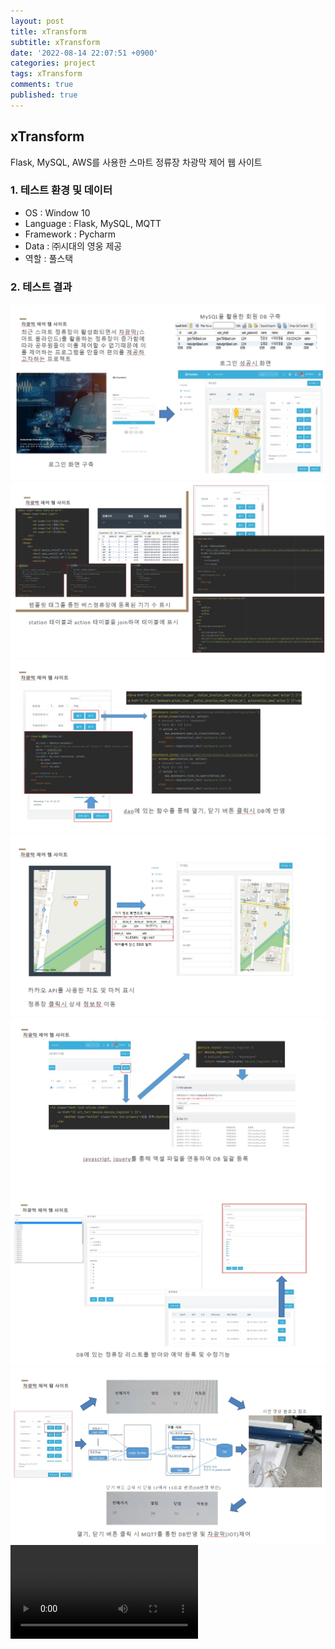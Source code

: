 ```yaml
---
layout: post
title: xTransform
subtitle: xTransform
date: '2022-08-14 22:07:51 +0900'
categories: project
tags: xTransform
comments: true
published: true
---
```

## xTransform
Flask, MySQL, AWS를 사용한 스마트 정류장 차광막 제어 웹 사이트<br>
<h3>1. 테스트 환경 및 데이터</h3>
<ul>
  <li>OS : Window 10</li>
  <li>Language : Flask, MySQL, MQTT</li>
  <li>Framework : Pycharm</li>
  <li>Data : ㈜시대의 영웅 제공</li>
  <li>역할 : 풀스택</li>
</ul>
<h3>2. 테스트 결과</h3>
<img src="/assets/img/xtransform-1.jpg" title="xtransform-1" alt="xtransform-1"/><br>
<img src="/assets/img/xtransform-2.jpg" title="xtransform-2" alt="xtransform-2"/><br>
<img src="/assets/img/xtransform-3.jpg" title="xtransform-3" alt="xtransform-3"/><br>
<img src="/assets/img/xtransform-4.jpg" title="xtransform-4" alt="xtransform-4"/><br>
<img src="/assets/img/xtransform-5.jpg" title="xtransform-5" alt="xtransform-5"/><br>
<img src="/assets/img/xtransform-6.jpg" title="xtransform-6" alt="xtransform-6"/><br>
<img src="/assets/img/xtransform-7.jpg" title="xtransform-7" alt="xtransform-7"/><br>
<video
  src="/assets/img/xt.mp4"
  cotrols
  autoplay
></video>

